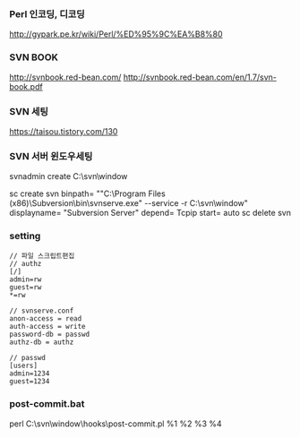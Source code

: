 ### Perl 인코딩, 디코딩
http://gypark.pe.kr/wiki/Perl/%ED%95%9C%EA%B8%80

### SVN BOOK
http://svnbook.red-bean.com/
http://svnbook.red-bean.com/en/1.7/svn-book.pdf

### SVN 세팅
https://taisou.tistory.com/130


### SVN 서버 윈도우세팅
svnadmin create C:\svn\window

sc create svn binpath= "\"C:\Program Files (x86)\Subversion\bin\svnserve.exe\" --service -r C:\svn\window" displayname= "Subversion Server" depend= Tcpip start= auto
sc delete svn

### setting
```
// 파일 스크립트편집
// authz
[/]
admin=rw
guest=rw
*=rw

// svnserve.conf
anon-access = read
auth-access = write
password-db = passwd
authz-db = authz

// passwd
[users]
admin=1234
guest=1234
```

### post-commit.bat
perl C:\svn\window\hooks\post-commit.pl %1 %2 %3 %4

